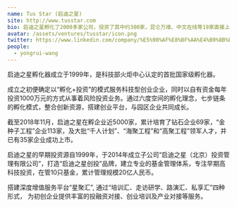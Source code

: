 ```yaml
---
name: Tus Star (启迪之星)
site: http://www.tusstar.com
bio: 启迪之星孵化了2000多家公司，投资了其中约300家，昆仑万维、中文在线等19家直接上市。
avatar: /assets/ventures/tusstar/icon.png
twitter: https://www.linkedin.com/company/%E5%90%AF%E8%BF%AA%E4%B9%8B%E6%98%9F/
people:
  - yongrui-wang
---
```


启迪之星孵化器成立于1999年，是科技部火炬中心认定的首批国家级孵化器。

成立之初便确定以“孵化+投资”的模式服务科技型创业企业，同时以自有资金每年投资1000万元的方式从事着风险投资业务。通过六度空间的孵化理念，七步链条的孵化模式，整合创新资源，搭建创业平台，与园区企业共同成长。

截至2018年11月，启迪之星在孵企业近5000家，累计培育了钻石企业69家，“金种子工程”企业113家，及大批“千人计划”、“海聚工程”和“高聚工程”领军人才，并已有35家企业成功上市。

启迪之星的早期投资源自1999年，于2014年成立子公司“启迪之星（北京）投资管理有限公司”，打造“启迪之星创投”品牌，建立专业的基金管理体系，专注早期高科技投资，在管10只基金，累计管理规模20亿人民币。

搭建深度增值服务平台“星聚汇”, 通过“培训汇、走访研学、路演汇、私享汇”四种形式， 为初创企业提供丰富的投融资对接、创业培训及产业对接等服务。
